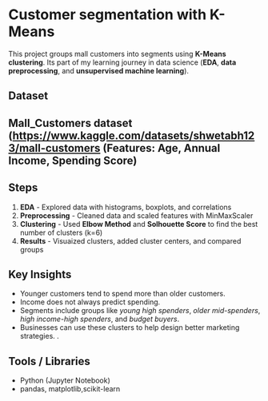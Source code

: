 # Customer segmentation with K-Means
This project groups mall customers into segments using **K-Means clustering**.
Its part of my learning journey in data science (**EDA**, **data preprocessing**, and **unsupervised machine learning**).
## Dataset
Mall_Customers dataset (https://www.kaggle.com/datasets/shwetabh123/mall-customers
(Features: Age, Annual Income, Spending Score)
---
## Steps
1. **EDA** - Explored data with histograms, boxplots, and correlations
2. **Preprocessing** - Cleaned data and scaled features with MinMaxScaler
3. **Clustering** - Used **Elbow Method** and **Solhouette Score** to find the best number of clusters (k=6) 
4. **Results**  - Visuaized clusters, added cluster centers, and compared groups 
  
## Key Insights
- Younger customers tend to spend more than older customers.
- Income does not always predict spending.
- Segments include groups like *young high spenders*, *older mid-spenders*, *high income-high spenders*, and *budget buyers*.
- Businesses can use these clusters to help design better marketing strategies. .

## Tools / Libraries
- Python (Jupyter Notebook)
- pandas, matplotlib,scikit-learn
